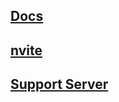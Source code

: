 ## [Docs](https://docs.dropthebot.me/) 
## [nvite](https://discord.com/api/oauth2/authorize?client_id=758950626297249812&permissions=268815430&scope=bot) 
## [Support Server](https://discord.gg/PZv9HUkhFC)

